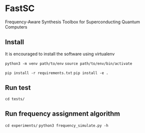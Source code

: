 # FastSC
Frequency-Aware Synthesis Toolbox for Superconducting Quantum Computers


## Install

It is encouraged to install the software using virtualenv

`python3 -m venv path/to/env`
`source path/to/env/bin/activate`

`pip install -r requirements.txt`
`pip install -e .`

## Run test

`cd tests/`

## Run frequency assignment algorithm

`cd experiments/`
`python3 frequency_simulate.py -h`
